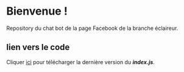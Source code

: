 # Bienvenue !

Repository du chat bot de la page Facebook de la branche éclaireur.

## lien vers le code
Cliquer <a href="https://github.com/SufBot/mybot/blob/master/index.js" download>ici</a> pour télécharger la dernière version du **_index.js_**.
